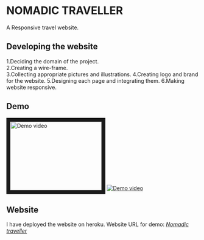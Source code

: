 # NOMADIC TRAVELLER
A Responsive travel website.


## Developing the website
1.Deciding the domain of the project.  
2.Creating a wire-frame.  
3.Collecting appropriate pictures and illustrations.
4.Creating logo and brand for the website.
5.Designing each page and integrating them.
6.Making website responsive.&nbsp;

## Demo
<a href="https://youtu.be/gB6pvfoBTPY" target="_blank"><img src="https://youtu.be/gB6pvfoBTPY/0.jpg" 
alt="Demo video" width="240" height="180" border="10" /></a>
[![Demo video](https://youtu.be/gB6pvfoBTPY/0.jpg)](https://youtu.be/gB6pvfoBTPY)


## Website
I have deployed the website on heroku.
Website URL for demo: [*Nomadic traveller*](https://lnkd.in/gc-FfmF)
